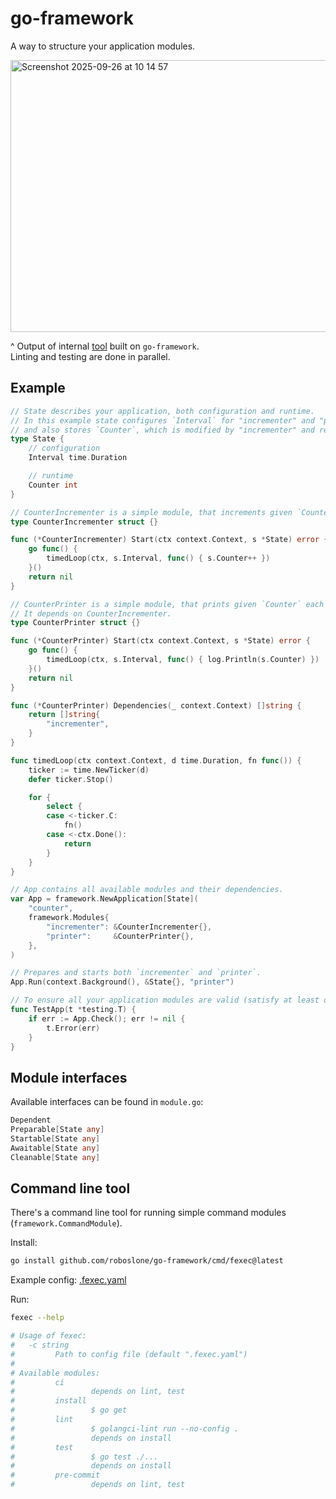 # go-framework

A way to structure your application modules.

<img width="573" height="435" alt="Screenshot 2025-09-26 at 10 14 57" src="https://github.com/user-attachments/assets/3e67e0f7-dd48-4ca0-98e5-80d216e86749" />

^ Output of internal [tool](https://github.com/roboslone/go-framework/blob/main/.tools/main.go#L13) built on `go-framework`.  
Linting and testing are done in parallel.

## Example

```go
// State describes your application, both configuration and runtime.
// In this example state configures `Interval` for "incrementer" and "printer" modules,
// and also stores `Counter`, which is modified by "incrementer" and read by "printer".
type State {
    // configuration
    Interval time.Duration

    // runtime
    Counter int
}

// CounterIncrementer is a simple module, that increments given `Counter` each `Interval`.
type CounterIncrementer struct {}

func (*CounterIncrementer) Start(ctx context.Context, s *State) error {
	go func() {
		timedLoop(ctx, s.Interval, func() { s.Counter++ })
	}()
	return nil
}

// CounterPrinter is a simple module, that prints given `Counter` each `Interval`.
// It depends on CounterIncrementer.
type CounterPrinter struct {}

func (*CounterPrinter) Start(ctx context.Context, s *State) error {
	go func() {
		timedLoop(ctx, s.Interval, func() { log.Println(s.Counter) })
	}()
	return nil
}

func (*CounterPrinter) Dependencies(_ context.Context) []string {
	return []string{
		"incrementer",
	}
}

func timedLoop(ctx context.Context, d time.Duration, fn func()) {
	ticker := time.NewTicker(d)
	defer ticker.Stop()

	for {
		select {
		case <-ticker.C:
			fn()
		case <-ctx.Done():
			return
		}
	}
}

// App contains all available modules and their dependencies.
var App = framework.NewApplication[State](
    "counter",
    framework.Modules{
        "incrementer": &CounterIncrementer{},
        "printer":     &CounterPrinter{},
    },
)

// Prepares and starts both `incrementer` and `printer`.
App.Run(context.Background(), &State{}, "printer")

// To ensure all your application modules are valid (satisfy at least one module interface):
func TestApp(t *testing.T) {
	if err := App.Check(); err != nil {
		t.Error(err)
	}
}
```

## Module interfaces
Available interfaces can be found in `module.go`:

```go
Dependent
Preparable[State any]
Startable[State any]
Awaitable[State any]
Cleanable[State any]
```

## Command line tool
There's a command line tool for running simple command modules (`framework.CommandModule`).

Install:

```sh
go install github.com/roboslone/go-framework/cmd/fexec@latest
```

Example config: [.fexec.yaml](https://github.com/roboslone/go-framework/blob/main/.fexec.yaml)

Run:

```sh
fexec --help

# Usage of fexec:
#   -c string
#         Path to config file (default ".fexec.yaml")
# 
# Available modules:
#         ci
#                 depends on lint, test
#         install
#                 $ go get
#         lint
#                 $ golangci-lint run --no-config .
#                 depends on install
#         test
#                 $ go test ./...
#                 depends on install
#         pre-commit
#                 depends on lint, test
```
